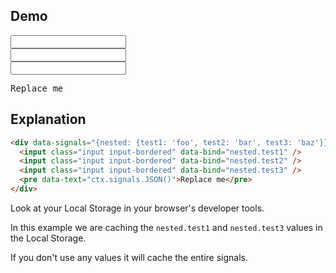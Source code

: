 ## Demo

<div data-signals="{nested: {test1: 'foo', test2: 'bar', test3: 'baz'}}" data-persist-foo="nested.test1 nested.test3">
  <input id="keyInput" class="input input-bordered" data-bind="nested.test1" />
  <br>
  <input id="keyInput" class="input input-bordered" data-bind="nested.test2" />
  <br>
  <input id="keyInput" class="input input-bordered" data-bind="nested.test3" />
  <pre data-text="ctx.signals.JSON()">Replace me</pre>
</div>

## Explanation

```html
<div data-signals="{nested: {test1: 'foo', test2: 'bar', test3: 'baz'}}" data-persist-foo="nested.test1 nested.test3">
  <input class="input input-bordered" data-bind="nested.test1" />
  <input class="input input-bordered" data-bind="nested.test2" />
  <input class="input input-bordered" data-bind="nested.test3" />
  <pre data-text="ctx.signals.JSON()">Replace me</pre>
</div>
```

Look at your Local Storage in your browser's developer tools.

In this example we are caching the `nested.test1` and `nested.test3` values in the Local Storage.

If you don't use any values it will cache the entire signals.